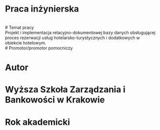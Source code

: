 # Praca inżynierska
<br/>
# Temat pracy
<br/>
Projekt i implementacja relacyjno-dokumentowej bazy danych obsługującej proces rezerwacji usług hotelarsko-turystycznych i dodatkowych w obiekcie hotelowym.
<br/>
# Promotor/promotor pomocniczy

# Autor

# Wyższa Szkoła Zarządzania i Bankowości w Krakowie

# Rok akademicki
